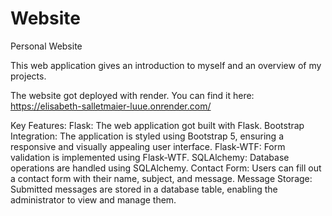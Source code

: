 # Website
Personal Website

This web application gives an introduction to myself and an overview of my projects.

The website got deployed with render. You can find it here: 
https://elisabeth-salletmaier-luue.onrender.com/


Key Features:
Flask: The web application got built with Flask. 
Bootstrap Integration: The application is styled using Bootstrap 5, ensuring a responsive and visually appealing user interface.
Flask-WTF: Form validation is implemented using Flask-WTF.
SQLAlchemy: Database operations are handled using SQLAlchemy.
Contact Form: Users can fill out a contact form with their name, subject, and message.
Message Storage: Submitted messages are stored in a database table, enabling the administrator to view and manage them.


